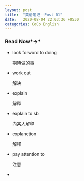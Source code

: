 ```yaml
---
layout: post
title:  "英语笔记--Post 01"
date:   2020-08-04 22:03:36 +0530
categories: CoCo English
---
```


### Read Now*→*

- look forword to doing

  期待做的事
  
- work out

  解决
  
- explain

  解释

- explain to sb

  向某人解释
  
- explanction

  解释
  
- pay attention to

  注意
  
- 
  
  
  
  
  
  
  
  
  
  
  
  
  
  
  
  
  
  
  
  
  
  
  
  
  
  
